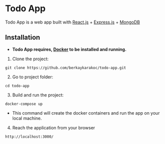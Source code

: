 # Todo App

Todo App is a web app built with [React.js](https://reactjs.org/) + [Express.js](https://expressjs.com/) + [MongoDB](https://www.mongodb.com/)

## Installation

- **Todo App requires, [Docker](https://www.docker.com/) to be installed and running.**

1. Clone the project:
```
git clone https://github.com/berkaykarakoc/todo-app.git
```

2. Go to project folder:
```
cd todo-app
```

3. Build and run the project:
```
docker-compose up
```

- This command will create the docker containers and run the app on your local machine.

4. Reach the application from your browser
```
http://localhost:3000/
```
